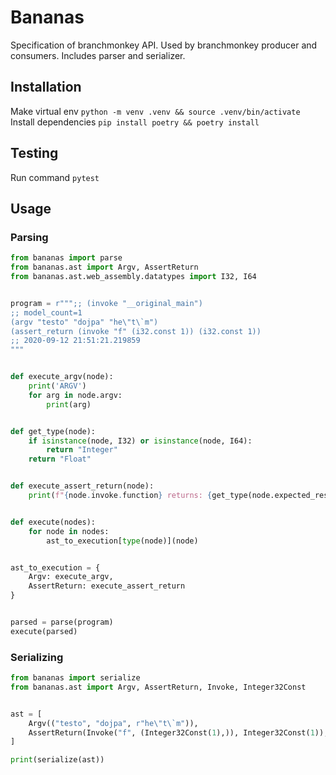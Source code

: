 # Bananas

Specification of branchmonkey API. Used by branchmonkey producer and consumers. Includes parser and serializer.

## Installation
Make virtual env
```python -m venv .venv && source .venv/bin/activate```
Install dependencies
```pip install poetry && poetry install```

## Testing
Run command
```pytest```

## Usage

### Parsing
```python
from bananas import parse
from bananas.ast import Argv, AssertReturn
from bananas.ast.web_assembly.datatypes import I32, I64


program = r""";; (invoke "__original_main")
;; model_count=1
(argv "testo" "dojpa" "he\"t\`m")
(assert_return (invoke "f" (i32.const 1)) (i32.const 1))
;; 2020-09-12 21:51:21.219859
"""


def execute_argv(node):
    print('ARGV')
    for arg in node.argv:
        print(arg)


def get_type(node):
    if isinstance(node, I32) or isinstance(node, I64):
        return "Integer"
    return "Float"


def execute_assert_return(node):
    print(f"{node.invoke.function} returns: {get_type(node.expected_result)}")


def execute(nodes):
    for node in nodes:
        ast_to_execution[type(node)](node)


ast_to_execution = {
    Argv: execute_argv,
    AssertReturn: execute_assert_return
}


parsed = parse(program)
execute(parsed)
```

### Serializing
```python
from bananas import serialize
from bananas.ast import Argv, AssertReturn, Invoke, Integer32Const


ast = [
    Argv(("testo", "dojpa", r"he\"t\`m")),
    AssertReturn(Invoke("f", (Integer32Const(1),)), Integer32Const(1)),
]

print(serialize(ast))
```
